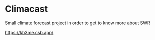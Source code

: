 # Climacast

Small climate forecast project in order to get to know more about SWR

https://kh3me.csb.app/
